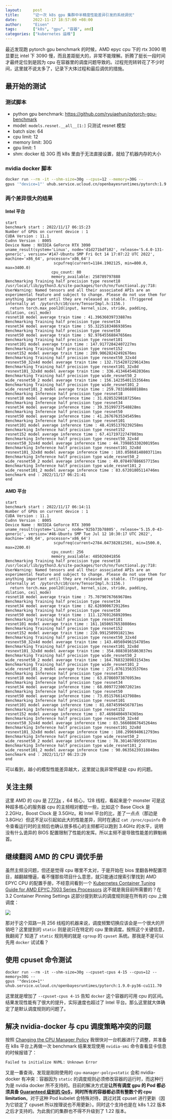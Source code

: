 ```yaml
---
layout:     post
title:      "记一次 k8s gpu 集群中半精度性能差异引发的系统调优"
date:       2022-11-17 18:57:00 +08:00
author:     "Eisen"
tags:       ["k8s", "gpu", "容器", amd]
categories: ["kubernetes 运维"]
---
```


最近发现跑 pytorch gpu benchmark 的时候，AMD epyc cpu 下的 rtx 3090 明显要比 intel 下 3090 慢，而且差距挺大的，非常不能理解。折腾了挺长一段时间才最终定位到是因为 cpu 在容器里的调度问题导致的。过程兜兜转转花了不少时间，这里就不说太多了，记录下大体过程和最后调优的措施。

## 最开始的测试

### 测试脚本

- python gpu benchmark: https://github.com/ryujaehun/pytorch-gpu-benchmark
- model: `models.resnet.__all__[1:]` 只测试 resnet 模型
- batch size: 64
- cpu limit: 12
- memory limit: 30G
- gpu limit: 1
- shm: docker 给 30G 而 k8s 里由于无法直接设置，就给了机器内存的大小

### nvidia docker 脚本

```sh
docker run --rm -it --shm-size=30g --cpus=12 --memory=30G --
gpus '"device=1"' uhub.service.ucloud.cn/openbayesruntimes/pytorch:1.9.0-py36-cu111.70
```

### 两个差异很大的结果

#### Intel 平台

```
start
benchmark start : 2022/11/17 06:15:23
Number of GPUs on current device : 1
CUDA Version : 11.1
Cudnn Version : 8005
Device Name : NVIDIA GeForce RTX 3090
uname_result(system='Linux', node='d1d271bdf102', release='5.4.0-131-generic', version='#147-Ubuntu SMP Fri Oct 14 17:07:22 UTC 2022', machine='x86_64', processor='x86_64')
                     scpufreq(current=1184.1902125, min=800.0, max=3400.0)
                    cpu_count: 80
                    memory_available: 258789797888
Benchmarking Training half precision type resnet18
/usr/local/lib/python3.6/site-packages/torch/nn/functional.py:718: UserWarning: Named tensors and all their associated APIs are an experimental feature and subject to change. Please do not use them for anything important until they are released as stable. (Triggered internally at  /pytorch/c10/core/TensorImpl.h:1156.)
  return torch.max_pool2d(input, kernel_size, stride, padding, dilation, ceil_mode)
resnet18 model average train time : 41.39636039733887ms
Benchmarking Training half precision type resnet34
resnet34 model average train time : 55.32251834869385ms
Benchmarking Training half precision type resnet50
resnet50 model average train time : 92.97645568847656ms
Benchmarking Training half precision type resnet101
resnet101 model average train time : 147.91772842407227ms
Benchmarking Training half precision type resnet152
resnet152 model average train time : 209.90628242492676ms
Benchmarking Training half precision type resnext50_32x4d
resnext50_32x4d model average train time : 132.71542072296143ms
Benchmarking Training half precision type resnext101_32x8d
resnext101_32x8d model average train time : 336.4134645462036ms
Benchmarking Training half precision type wide_resnet50_2
wide_resnet50_2 model average train time : 156.14235401153564ms
Benchmarking Training half precision type wide_resnet101_2
wide_resnet101_2 model average train time : 259.703106880188ms
Benchmarking Inference half precision type resnet18
resnet18 model average inference time : 31.02853298187256ms
Benchmarking Inference half precision type resnet34
resnet34 model average inference time : 39.35199737548828ms
Benchmarking Inference half precision type resnet50
resnet50 model average inference time : 41.26767635345459ms
Benchmarking Inference half precision type resnet101
resnet101 model average inference time : 48.41951370239258ms
Benchmarking Inference half precision type resnet152
resnet152 model average inference time : 67.41719722747803ms
Benchmarking Inference half precision type resnext50_32x4d
resnext50_32x4d model average inference time : 44.739885330200195ms
Benchmarking Inference half precision type resnext101_32x8d
resnext101_32x8d model average inference time : 103.05868148803711ms
Benchmarking Inference half precision type wide_resnet50_2
wide_resnet50_2 model average inference time : 49.078497886657715ms
Benchmarking Inference half precision type wide_resnet101_2
wide_resnet101_2 model average inference time : 83.67201805114746ms
benchmark end : 2022/11/17 06:21:41
end
```

#### AMD 平台

```
start
benchmark start : 2022/11/17 06:14:11
Number of GPUs on current device : 1
CUDA Version : 11.1
Cudnn Version : 8005
Device Name : NVIDIA GeForce RTX 3090
uname_result(system='Linux', node='925b73b78805', release='5.15.0-43-generic', version='#46-Ubuntu SMP Tue Jul 12 10:30:17 UTC 2022', machine='x86_64', processor='x86_64')
                     scpufreq(current=2784.047382812501, min=1500.0, max=2200.0)
                    cpu_count: 256
                    memory_available: 485026041856
Benchmarking Training half precision type resnet18
/usr/local/lib/python3.6/site-packages/torch/nn/functional.py:718: UserWarning: Named tensors and all their associated APIs are an experimental feature and subject to change. Please do not use them for anything important until they are released as stable. (Triggered internally at  /pytorch/c10/core/TensorImpl.h:1156.)
  return torch.max_pool2d(input, kernel_size, stride, padding, dilation, ceil_mode)
resnet18 model average train time : 75.70790767669678ms
Benchmarking Training half precision type resnet34
resnet34 model average train time : 82.6269006729126ms
Benchmarking Training half precision type resnet50
resnet50 model average train time : 111.1276912689209ms
Benchmarking Training half precision type resnet101
resnet101 model average train time : 161.16506576538086ms
Benchmarking Training half precision type resnet152
resnet152 model average train time : 228.9912509918213ms
Benchmarking Training half precision type resnext50_32x4d
resnext50_32x4d model average train time : 143.40569496154785ms
Benchmarking Training half precision type resnext101_32x8d
resnext101_32x8d model average train time : 354.08830165863037ms
Benchmarking Training half precision type wide_resnet50_2
wide_resnet50_2 model average train time : 164.76832389831543ms
Benchmarking Training half precision type wide_resnet101_2
wide_resnet101_2 model average train time : 271.076135635376ms
Benchmarking Inference half precision type resnet18
resnet18 model average inference time : 63.87866973876953ms
Benchmarking Inference half precision type resnet34
resnet34 model average inference time : 68.00977230072021ms
Benchmarking Inference half precision type resnet50
resnet50 model average inference time : 73.05157661437988ms
Benchmarking Inference half precision type resnet101
resnet101 model average inference time : 81.68745994567871ms
Benchmarking Inference half precision type resnet152
resnet152 model average inference time : 87.46984004974365ms
Benchmarking Inference half precision type resnext50_32x4d
resnext50_32x4d model average inference time : 83.56608867645264ms
Benchmarking Inference half precision type resnext101_32x8d
resnext101_32x8d model average inference time : 108.2996940612793ms
Benchmarking Inference half precision type wide_resnet50_2
wide_resnet50_2 model average inference time : 78.30146789550781ms
Benchmarking Inference half precision type wide_resnet101_2
wide_resnet101_2 model average inference time : 90.06356239318848ms
benchmark end : 2022/11/17 06:23:29
end
```

可以看到，越小的模型性能差异越大，这里就让我非常怀疑是 cpu 的问题。

## 关注主频

这里 AMD 的 cpu 是 [7773x](https://www.amd.com/en/products/cpu/amd-epyc-7773x) ，64 核心，128 线程，看起来是个 monster 可是这种超多核心的服务器 cpu 的主频相对都低一些，比如这个 Base Clock 是 2.2GHz，Boost Clock 是 3.5GHz。和 Intel 平台的比，差了一点点（那边是 3.8GHz）但这不足以引起如此大的性能差异，同时在通过 `cat /proc/cpuinfo` 命令查看运行时的主频后也确认很多核心的主频都可以跑到 3.4GHz 的水平，说明没有什么诡异的 BIOS 配置限制了性能的发挥。所以主频不是导致性能差的罪魁祸首。

## 继续翻阅 AMD 的 CPU 调优手册

虽然主频没问题，但还是觉得 cpu 哪里不太对，于是开始在 bios 里翻各种配置项目，越翻越懵逼，看不懂那些项目什么意思，就只能通过搜索引擎找到 AMD EPYC CPU 的配置手册，不经意间看到一个 [Kubernetes Container Tuning Guide for AMD EPYC 7003 Series Processors](https://www.amd.com/system/files/documents/container-tuning-guide-kubernetes-amd-epyc7003-series-processors.pdf) 这不就是我目前所需要的？在 3.2 Container Pinning Settings 这部分提到默认的调度规则是在所有的 cpu 上做调度：

![](../img/in-post/container-pinning-settings.png)

那对于这个双路一共 256 线程的机器来说，调度频繁切换应该会是一个很大的开销吧？这里提到的 `static` 则是说只在特定的 cpu 里做调度。按照这个关键信息，我翻阅了 [](https://kubernetes.io/docs/tasks/administer-cluster/cpu-management-policies/) 知道了 `static` 规则用的就是 `cgroup` 的 `cpuset` 系统。那我是不是可以先用 `docker` 试试看？

## 使用 cpuset 命令测试

```
docker run --rm -it --shm-size=30g --cpuset-cpus 4-15 --cpus=12 --memory=30G --
gpus '"device=1"' uhub.service.ucloud.cn/openbayesruntimes/pytorch:1.9.0-py36-cu111.70
```

这里就是增加了 `--cpuset-cpus 4-15` 告知 `docker` 这个容器的可用 cpu 的区间。结果发现性能有了很大的提升，实际速度也超过了 Intel 平台。那么这里就大体确定了是默认调度规则的问题了。

## 解决 nvidia-docker 与 cpu 调度策略冲突的问题

按照 [Changing the CPU Manager Policy](https://kubernetes.io/docs/tasks/administer-cluster/cpu-management-policies/) 我很快对一台机器进行了调整，并准备在 k8s 平台上再做一次 benchmark 结果发现使用 `nvidia-smi` 命令查看显卡信息的时候报错了：

```
Failed to initialize NVML: Unknown Error
```

又是一番查询，发现是刚刚使用的 `cpu-manager-polcy=static` 会和 nvidia-docker 有冲突：容器因为 `static` 的调度规则必须修改容器的运行时，而这种行为是 nvidia docker 所不支持的。目前的解决方式是**让所有调度 gpu 的 Pod 都必须具备 [Guaranteed 级别的 QoS](https://kubernetes.io/docs/tasks/configure-pod-container/quality-service-pod/)，同时所有的容器都必须有整数个的 cpu limitation**。对于这种 Pod kubelet 会特殊对待，跳过对其 cpuset 进行更新（因为它锁定了 cpuset 所以按理说也不用更新）。同时这个支持也是在 k8s 1.22 版本之后才支持的。为此我们的集群也不得不升级到了 1.22 版本。

